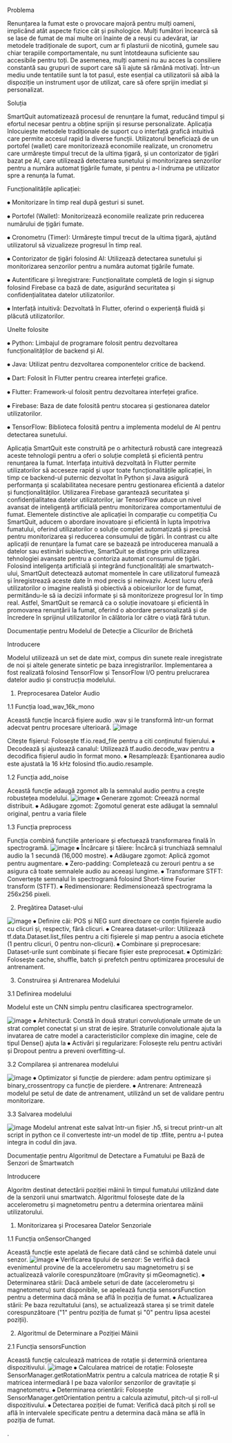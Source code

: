 
Problema

Renunțarea la fumat este o provocare majoră pentru mulți oameni, implicând atât aspecte fizice cât și psihologice. Mulți fumători încearcă să se lase de fumat de mai multe ori înainte de a reuși cu adevărat, iar metodele tradiționale de suport, cum ar fi plasturii de nicotină, gumele sau chiar terapiile comportamentale, nu sunt întotdeauna suficiente sau accesibile pentru toți.
De asemenea, mulți oameni nu au acces la consiliere constantă sau grupuri de suport care să îi ajute să rămână motivați. Într-un mediu unde tentatiile sunt la tot pasul, este esențial ca utilizatorii să aibă la dispoziție un instrument ușor de utilizat, care să ofere sprijin imediat și personalizat.

Soluția

SmartQuit automatizează procesul de renunțare la fumat, reducând timpul și efortul necesar pentru a obține sprijin și resurse personalizate. Aplicația înlocuiește metodele tradiționale de suport cu o interfață grafică intuitivă care permite accesul rapid la diverse funcții. Utilizatorul beneficiază de un portofel (wallet) care monitorizează economiile realizate, un cronometru care urmărește timpul trecut de la ultima țigară, și un contorizator de țigări bazat pe AI, care utilizează detectarea sunetului și monitorizarea senzorilor pentru a număra automat țigările fumate, și pentru a-l indruma pe utilizator spre a renunța la fumat. 

Funcționalitățile aplicației:

⦁	Monitorizare în timp real după gesturi si sunet.

⦁	Portofel (Wallet): Monitorizează economiile realizate prin reducerea numărului de țigări fumate.

⦁	Cronometru (Timer): Urmărește timpul trecut de la ultima țigară, ajutând utilizatorul să vizualizeze progresul în timp real.

⦁	Contorizator de țigări folosind AI: Utilizează detectarea sunetului și monitorizarea senzorilor pentru a număra automat țigările fumate.

⦁	Autentificare și înregistrare: Funcționalitate completă de login și signup folosind Firebase ca bază de date, asigurând securitatea și confidențialitatea datelor utilizatorilor.

⦁	Interfață intuitivă: Dezvoltată în Flutter, oferind o experiență fluidă și plăcută utilizatorilor.


Unelte folosite

⦁	Python: Limbajul de programare folosit pentru dezvoltarea funcționalităților de backend și AI.

⦁	Java: Utilizat pentru dezvoltarea componentelor critice de backend.

⦁	Dart: Folosit în Flutter pentru crearea interfeței grafice.

⦁	Flutter: Framework-ul folosit pentru dezvoltarea interfeței grafice.

⦁	Firebase: Baza de date folosită pentru stocarea și gestionarea datelor utilizatorilor.

⦁	TensorFlow: Biblioteca folosită pentru a implementa modelul de AI pentru detectarea sunetului.


Aplicația SmartQuit este construită pe o arhitectură robustă care integrează aceste tehnologii pentru a oferi o soluție completă și eficientă pentru renunțarea la fumat. Interfața intuitivă dezvoltată în Flutter permite utilizatorilor să acceseze rapid și ușor toate funcționalitățile aplicației, în timp ce backend-ul puternic dezvoltat în Python și Java asigură performanța și scalabilitatea necesare pentru gestionarea eficientă a datelor și funcționalităților. Utilizarea Firebase garantează securitatea și confidențialitatea datelor utilizatorilor, iar TensorFlow aduce un nivel avansat de inteligență artificială pentru monitorizarea comportamentului de fumat.
Elementele distinctive ale aplicației în comparație cu competiția
Cu SmartQuit, aducem o abordare inovatoare și eficientă în lupta împotriva fumatului, oferind utilizatorilor o soluție complet automatizată și precisă pentru monitorizarea și reducerea consumului de țigări. În contrast cu alte aplicații de renunțare la fumat care se bazează pe introducerea manuală a datelor sau estimări subiective, SmartQuit se distinge prin utilizarea tehnologiei avansate pentru a contoriza automat consumul de țigări. Folosind inteligența artificială și integrând funcționalități ale smartwatch-ului, SmartQuit detectează automat momentele în care utilizatorul fumează și înregistrează aceste date în mod precis și neinvaziv. Acest lucru oferă utilizatorilor o imagine realistă și obiectivă a obiceiurilor lor de fumat, permitându-le să ia decizii informate și să monitorizeze progresul lor în timp real. Astfel, SmartQuit se remarcă ca o soluție inovatoare și eficientă în promovarea renunțării la fumat, oferind o abordare personalizată și de încredere în sprijinul utilizatorilor în călătoria lor către o viață fără tutun.






Documentație pentru Modelul de Detecție a Clicurilor de Brichetă

Introducere

Modelul utilizează un set de date mixt, compus din sunete reale inregistrate de noi și altele generate sintetic pe baza inregistrarilor. Implementarea a fost realizată folosind TensorFlow și TensorFlow I/O pentru prelucrarea datelor audio și construcția modelului.

1. Preprocesarea Datelor Audio

1.1 Funcția load_wav_16k_mono

Această funcție încarcă fișiere audio .wav și le transformă într-un format adecvat pentru procesare ulterioară.
![image](https://github.com/user-attachments/assets/6e064c01-79b9-4546-bb4a-62413f9ebd3d)

 Citește fișierul: Folosește tf.io.read_file pentru a citi conținutul fișierului.
⦁	Decodează și ajustează canalul: Utilizează tf.audio.decode_wav pentru a decodifica fișierul audio în format mono.
⦁	Resamplează: Eșantionarea audio este ajustată la 16 kHz folosind tfio.audio.resample.

1.2 Funcția add_noise

Această funcție adaugă zgomot alb la semnalul audio pentru a crește robustețea modelului.
![image](https://github.com/user-attachments/assets/fa530c7a-4023-492f-857b-66ab91b0c72a) 
⦁	Generare zgomot: Creează  normal distribuit.
⦁	Adăugare zgomot: Zgomotul generat este adăugat la semnalul original, pentru a varia filele

1.3 Funcția preprocess

Funcția combină funcțiile anterioare și efectuează transformarea finală în spectrogramă.
![image](https://github.com/user-attachments/assets/85ed4f8d-4576-448b-9f5a-3e252562ff5b) 
⦁	Încărcare și tăiere: Încărcă și trunchiază semnalul audio la 1 secundă (16,000 mostre).
⦁	Adăugare zgomot: Aplică zgomot pentru augmentare.
⦁	Zero-padding: Completează cu zerouri pentru a se asigura că toate semnalele audio au aceeași lungime.
⦁	Transformare STFT: Convertește semnalul în spectrogramă folosind Short-time Fourier transform (STFT).
⦁	Redimensionare: Redimensionează spectrograma la 256x256 pixeli.

2. Pregătirea Dataset-ului

 ![image](https://github.com/user-attachments/assets/c7049e58-67c6-4d02-9b8a-84d5e87adec3)
⦁	Definire căi: POS și NEG sunt directoare ce conțin fișierele audio cu clicuri și, respectiv, fără clicuri.
⦁	Crearea dataset-urilor: Utilizează tf.data.Dataset.list_files pentru a citi fișierele și map pentru a asocia etichete (1 pentru clicuri, 0 pentru non-clicuri).
⦁	Combinare și preprocesare: Dataset-urile sunt combinate și fiecare fișier este preprocesat.
⦁	Optimizări: Folosește cache, shuffle, batch și prefetch pentru optimizarea procesului de antrenament.

3. Construirea și Antrenarea Modelului

3.1 Definirea modelului

Modelul este un CNN simplu pentru clasificarea spectrogramelor.

![image](https://github.com/user-attachments/assets/c11cfee7-b060-4b69-ad4e-1eceb4a9cf44) 
⦁	Arhitectură: Constă în două straturi convoluționale urmate de un strat complet conectat și un strat de ieșire. Straturile convolutionale ajuta la invatarea de catre model a caracteristicilor complexe din imagine, cele de tipul Dense() ajuta la 
⦁	Activări și regularizare: Folosește relu pentru activări și Dropout pentru a preveni overfitting-ul.

3.2 Compilarea și antrenarea modelului

![image](https://github.com/user-attachments/assets/fb7d56e8-2eb9-4de3-af5c-b1068575ccfe)
⦁	Optimizator și funcție de pierdere: adam pentru optimizare și binary_crossentropy ca funcție de pierdere.
⦁	Antrenare: Antrenează modelul pe setul de date de antrenament, utilizând un set de validare pentru monitorizare.

3.3 Salvarea modelului

![image](https://github.com/user-attachments/assets/728c0e1f-66a7-4b65-b0cd-c1ca177978db)
Modelul antrenat este salvat într-un fișier .h5, si trecut printr-un alt script in python ce il converteste intr-un model de tip .tflite, pentru a-l putea integra in codul din java.




Documentație pentru Algoritmul de Detectare a Fumatului pe Bază de Senzori de Smartwatch

Introducere

Algoritm destinat detectării poziției mâinii în timpul fumatului utilizând date de la senzorii unui smartwatch. Algoritmul folosește date de la accelerometru și magnetometru pentru a determina orientarea mâinii utilizatorului.

1. Monitorizarea și Procesarea Datelor Senzoriale

1.1 Funcția onSensorChanged

Această funcție este apelată de fiecare dată când se schimbă datele unui senzor.
![image](https://github.com/user-attachments/assets/e7598a12-87c4-415c-a8f4-527511918371)
⦁	Verificarea tipului de senzor: Se verifică dacă evenimentul provine de la accelerometru sau magnetometru și se actualizează valorile corespunzătoare (mGravity și mGeomagnetic).
⦁	Determinarea stării: Dacă ambele seturi de date (accelerometru și magnetometru) sunt disponibile, se apelează funcția sensorsFunction pentru a determina dacă mâna se află în poziția de fumat.
⦁	Actualizarea stării: Pe baza rezultatului (ans), se actualizează starea și se trimit datele corespunzătoare ("1" pentru poziția de fumat și "0" pentru lipsa acestei poziții).

2. Algoritmul de Determinare a Poziției Mâinii

2.1 Funcția sensorsFunction

Această funcție calculează matricea de rotație și determină orientarea dispozitivului.
![image](https://github.com/user-attachments/assets/677e9b49-5745-4766-98ad-ef2438d12eee) 
⦁	Calcularea matricei de rotație: Folosește SensorManager.getRotationMatrix pentru a calcula matricea de rotație R și matricea intermediară I pe baza valorilor senzorilor de gravitație și magnetometru.
⦁	Determinarea orientării: Folosește SensorManager.getOrientation pentru a calcula azimutul, pitch-ul și roll-ul dispozitivului.
⦁	Detectarea poziției de fumat: Verifică dacă pitch și roll se află în intervalele specificate pentru a determina dacă mâna se află în poziția de fumat.



.
